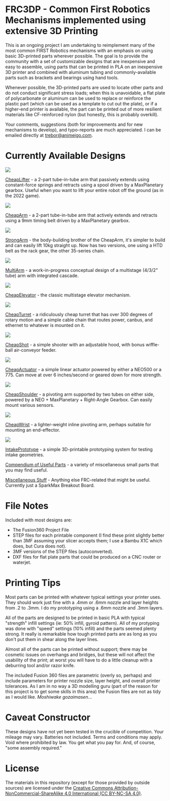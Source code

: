 # FRC3DP - Common First Robotics Mechanisms implemented using extensive 3D Printing

This is an ongoing project I am undertaking to reimplement many of the most common FIRST Robotics mechanisms
with an emphasis on using basic 3D-printed parts wherever possible. The goal is to provide the community with a set
of customizable designs that are inexpensive and easy to assemble, using parts that can be printed in PLA on an
inexpensive 3D printer and combined with aluminum tubing and commonly-available parts such as brackets and bearings using hand tools.

Whenever possible, the 3D-printed parts are used to locate other parts and do not conduct significant stress loads; when
this is unavoidable, a flat plate of polycarbonate or aluminum can be used to replace or reinforce the plastic part (which can be used
as a template to cut out the plate), or if a higher-end printer is available, the part can be printed out of more resilient materials
like CF-reinforced nylon (but honestly, this is probably overkill).

Your comments, suggestions (both for improvements and for new mechanisms to develop), and typo-reports are much appreciated. I can be emailed directly at trebor@animeigo.com.

# Currently Available Designs

[![](CheapLifter/Images/IMG_2175-rotated.jpg)](CheapLifter/CheapLifter.md)

[CheapLifter](CheapLifter/CheapLifter.md) - a 2-part tube-in-tube arm that passively extends using constant-force springs and retracts using a spool driven by a MaxPlanetary gearbox. Useful when you want to lift your entire robot off the ground (as in the 2022 game).

[![](CheapArm/Images/IMG_2657.jpg)](CheapArm/CheapArm.md)

[CheapArm](CheapArm/CheapArm.md) - a 2-part tube-in-tube arm that actively extends and retracts using a 9mm timing belt driven by a MaxPlanetary gearbox.

[![](StrongArm/Images/IMG_2658.jpg)](StrongArm/StrongArm.md)

[StrongArm](StrongArm/StrongArm.md) - the body-building brother of the CheapArm, it's simpler to build and can easily lift 10kg straight up. Now has two versions, one using a HTD belt as the rack gear, the other 35-series chain.

[![](MultiArm/Images/MultiArm-Chain.jpg)](MultiArm/MultiArm.md)

[MultiArm](MultiArm/MultiArm.md) - a work-in-progress conceptual design of a multistage (4/3/2" tube) arm with integrated cascade.

[![](CheapElevator/Images/IMG_2304.jpg)](CheapElevator/CheapElevator.md)

[CheapElevator](CheapElevator/CheapElevator.md) - the classic multistage elevator mechanism. 

[![](CheapTurret/Images/IMG_2400.jpg)](CheapTurret/CheapTurret.md)

[CheapTurret](CheapTurret/CheapTurret.md) - a ridiculously cheap turret that has over 300 degrees of rotary motion and a simple cable chain that routes power, canbus, and ethernet to whatever is mounted on it.

[![](CheapShot/Images/CheapShotCAD.jpg)](CheapShot/CheapShot.md)

[CheapShot](CheapShot/CheapShot.md) - a simple shooter with an adjustable hood, with bonus wiffle-ball air-conveyor feeder.

[![](CheapActuator/Images/IMG_2556.jpg)](CheapActuator/CheapActuator.md)

[CheapActuator](CheapActuator/CheapActuator.md) - a simple linear actuator powered by either a NEO500 or a 775. Can move at over 6 inches/second or geared down for more strength.

[![](CheapShoulder/Images/IMG_2640.jpg)](CheapShoulder/CheapShoulder.md)

[CheapShoulder](CheapShoulder/CheapShoulder.md) - a pivoting arm supported by two tubes on either side, powered by a NEO + MaxPlanetary + Right-Angle Gearbox. Can easily mount various sensors.

[![](CheapWrist/Images/IMG_2608.jpg)](CheapWrist/CheapWrist.md)

[CheapWrist](CheapWrist/CheapWrist.md) - a lighter-weight inline pivoting arm, perhaps suitable for mounting an end-effector.

[![](IntakePrototype/Images/IMG_2655.jpg)](IntakePrototype/IntakePrototype.md)

[IntakePrototype](IntakePrototype/IntakePrototype.md) - a simple 3D-printable prototyping system for testing intake geometries.

[Compendium of Useful Parts](Useful/Useful.md) - a variety of miscellaneous small parts that you may find useful.

[Miscellaneous Stuff](Misc/Misc.md) - Anything else FRC-related that might be useful. Currently just a SparkMax Breakout Board.

# File Notes

Included with most designs are:

* The Fusion360 Project File
* STEP files for each printable component (I find these print slightly better than 3MF assuming your slicer accepts them; I use a Bambu X1C which does, but Cura does not).
* 3MF versions of the STEP files (autoconverted).
* DXF files for flat plate parts that could be produced on a CNC router or waterjet.

# Printing Tips

Most parts can be printed with whatever typical settings your printer uses. They should work just fine with a .4mm or .6mm nozzle and layer heights from .2 to .3mm. I do my prototyping using a .6mm nozzle and .3mm layers.

All of the parts are designed to be printed in basic PLA with typical "strength" infill settings (ie: 50% infill, gyroid pattern). All of my protyping was done with "speed" settings (10% infill) and the parts seemed plenty strong. It really is remarkable how tough printed parts are as long as you don't put them in shear along the layer lines.

Almost all of the parts can be printed without support; there may be cosmetic issues on overhangs and bridges, but these will not affect the usability of the print; at worst you will have to do a little cleanup with a deburring tool and/or razor knife.

The included Fusion 360 files are parametric (overly so, perhaps) and include parameters for printer nozzle size, layer height, and overall printer tolerances. As I am in no way a 3D modelling guru (part of the reason for this project is to get some skills in this area) the Fusion files are not as tidy as I would like. *Moshiwake gozaimasen...*

# Caveat Constructor

These designs have not yet been tested in the crucible of competition. Your mileage may vary. Batteries not included. Terms and conditions may apply. Void where prohibited by law. You get what you pay for. And, of course, "some assembly required."

# License

The materials in this repository (except for those provided by outside sources) are licensed under the [Creative Commons Attribution-NonCommercial-ShareAlike 4.0 International (CC BY-NC-SA 4.0)](https://creativecommons.org/licenses/by-nc-sa/4.0/).
